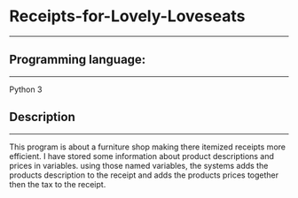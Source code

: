 # Receipts-for-Lovely-Loveseats
---

## Programming language:
---
Python 3

## Description
---
This program is about a furniture shop making there itemized receipts more efficient. I have stored some information about product descriptions and prices in variables.
using those named variables, the systems adds the products description to the receipt and adds the products prices together then the tax to the receipt.

